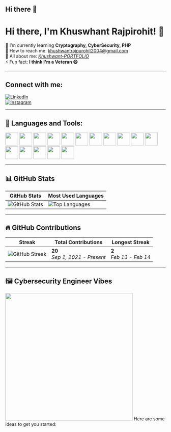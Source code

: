 ## Hi there 👋

# Hi there, I'm Khuswhant Rajpirohit! 👋  

🌱 I’m currently learning **Cryptography, CyberSecurity, PHP**  
📩 How to reach me: [khushwantrajpurohit2004@gmail.com](mailto:khushwantrajpurohit2004@gmail.com)  
📄 All about me: [_Khushwant-PORTFOLIO_](#)  
⚡ Fun fact: **I think I'm a Veteran 😆**  

---

## Connect with me:  
[![LinkedIn](https://img.shields.io/badge/LinkedIn-0077B5?style=for-the-badge&logo=linkedin&logoColor=white)](https://linkedin.com/in/YOUR_LINKEDIN)  
[![Instagram](https://img.shields.io/badge/Instagram-E4405F?style=for-the-badge&logo=instagram&logoColor=white)](https://instagram.com/YOUR_INSTAGRAM)  

---

## 🔧 Languages and Tools:  
<p align="left">
  <img src="https://cdn.jsdelivr.net/gh/devicons/devicon/icons/c/c-original.svg" width="40" height="40"/>
  <img src="https://cdn.jsdelivr.net/gh/devicons/devicon/icons/cplusplus/cplusplus-original.svg" width="40" height="40"/>
  <img src="https://cdn.jsdelivr.net/gh/devicons/devicon/icons/css3/css3-original.svg" width="40" height="40"/>
  <img src="https://cdn.jsdelivr.net/gh/devicons/devicon/icons/figma/figma-original.svg" width="40" height="40"/>
  <img src="https://cdn.jsdelivr.net/gh/devicons/devicon/icons/git/git-original.svg" width="40" height="40"/>
  <img src="https://cdn.jsdelivr.net/gh/devicons/devicon/icons/html5/html5-original.svg" width="40" height="40"/>
  <img src="https://cdn.jsdelivr.net/gh/devicons/devicon/icons/illustrator/illustrator-line.svg" width="40" height="40"/>
  <img src="https://cdn.jsdelivr.net/gh/devicons/devicon/icons/java/java-original.svg" width="40" height="40"/>
  <img src="https://cdn.jsdelivr.net/gh/devicons/devicon/icons/javascript/javascript-original.svg" width="40" height="40"/>
  <img src="https://cdn.jsdelivr.net/gh/devicons/devicon/icons/mongodb/mongodb-original.svg" width="40" height="40"/>
  <img src="https://cdn.jsdelivr.net/gh/devicons/devicon/icons/mysql/mysql-original.svg" width="40" height="40"/>
  <img src="https://cdn.jsdelivr.net/gh/devicons/devicon/icons/nextjs/nextjs-original.svg" width="40" height="40"/>
  <img src="https://cdn.jsdelivr.net/gh/devicons/devicon/icons/nodejs/nodejs-original.svg" width="40" height="40"/>
  <img src="https://cdn.jsdelivr.net/gh/devicons/devicon/icons/php/php-original.svg" width="40" height="40"/>
  <img src="https://cdn.jsdelivr.net/gh/devicons/devicon/icons/python/python-original.svg" width="40" height="40"/>
  <img src="https://cdn.jsdelivr.net/gh/devicons/devicon/icons/react/react-original.svg" width="40" height="40"/>
</p>

---

## 📊 GitHub Stats  

| GitHub Stats | Most Used Languages |
|-------------|--------------------|
| <img src="https://github-readme-stats.vercel.app/api?username=khushwantrajpurohit&show_icons=true&theme=radical" alt="GitHub Stats"> | <img src="https://github-readme-stats.vercel.app/api/top-langs/?username=YOUR_GITHUB_USERNAME&layout=compact&theme=radical" alt="Top Languages"> |

---

## 🔥 GitHub Contributions  

| Streak | Total Contributions | Longest Streak |
|--------|---------------------|---------------|
| <img src="https://github-readme-streak-stats.herokuapp.com/?user=khushwantrajpurohit&theme=radical" alt="GitHub Streak"> | **20** <br> _Sep 1, 2021 - Present_ | **2** <br> _Feb 13 - Feb 14_ |

---

## 🖼️ Cybersecurity Engineer Vibes  
<img src="https://source.unsplash.com/400x300/?cybersecurity,hacker,technology" width="400px">
Here are some ideas to get you started:

